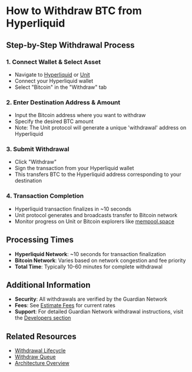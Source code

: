 # How to Withdraw BTC from Hyperliquid

## Step-by-Step Withdrawal Process

### 1. Connect Wallet & Select Asset
- Navigate to [Hyperliquid](https://app.hyperliquid.xyz/portfolio) or [Unit](https://app.hyperunit.xyz/)
- Connect your Hyperliquid wallet
- Select "Bitcoin" in the "Withdraw" tab

### 2. Enter Destination Address & Amount
- Input the Bitcoin address where you want to withdraw
- Specify the desired BTC amount
- Note: The Unit protocol will generate a unique 'withdrawal' address on Hyperliquid

### 3. Submit Withdrawal
- Click "Withdraw"
- Sign the transaction from your Hyperliquid wallet
- This transfers BTC to the Hyperliquid address corresponding to your destination

### 4. Transaction Completion
- Hyperliquid transaction finalizes in ~10 seconds
- Unit protocol generates and broadcasts transfer to Bitcoin network
- Monitor progress on Unit or Bitcoin explorers like [mempool.space](https://mempool.space/)

## Processing Times

- **Hyperliquid Network**: ~10 seconds for transaction finalization
- **Bitcoin Network**: Varies based on network congestion and fee priority
- **Total Time**: Typically 10-60 minutes for complete withdrawal

## Additional Information

- **Security**: All withdrawals are verified by the Guardian Network
- **Fees**: See [Estimate Fees](/developers/api/estimate-fees) for current rates
- **Support**: For detailed Guardian Network withdrawal instructions, visit the [Developers section](/developers/api)

## Related Resources

- [Withdrawal Lifecycle](/developers/api/operations/withdrawal-lifecycle)
- [Withdraw Queue](/developers/api/withdraw-queue)
- [Architecture Overview](/architecture/quickstart)